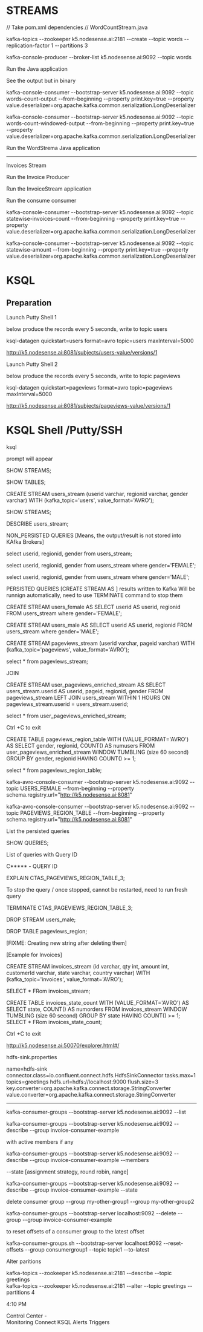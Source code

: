 # STREAMS


// Take pom.xml dependencies
// WordCountStream.java

kafka-topics --zookeeper k5.nodesense.ai:2181 --create --topic words --replication-factor 1 --partitions 3

kafka-console-producer --broker-list k5.nodesense.ai:9092 --topic words
    

Run the Java application
 
See the output but in binary


kafka-console-consumer --bootstrap-server k5.nodesense.ai:9092 --topic words-count-output --from-beginning --property print.key=true  --property value.deserializer=org.apache.kafka.common.serialization.LongDeserializer


kafka-console-consumer --bootstrap-server k5.nodesense.ai:9092 --topic words-count-windowed-output --from-beginning --property print.key=true  --property value.deserializer=org.apache.kafka.common.serialization.LongDeserializer



Run the WordStrema Java application


---
Invoices Stream

Run the Invoice Producer

Run the InvoiceStream application

Run the consume consumer

kafka-console-consumer --bootstrap-server k5.nodesense.ai:9092 --topic statewise-invoices-count --from-beginning --property print.key=true  --property value.deserializer=org.apache.kafka.common.serialization.LongDeserializer

   kafka-console-consumer --bootstrap-server k5.nodesense.ai:9092 --topic statewise-amount --from-beginning --property print.key=true  --property value.deserializer=org.apache.kafka.common.serialization.LongDeserializer

 

# KSQL 

## Preparation

Launch Putty Shell 1

below produce the records every 5 seconds, write to topic users

ksql-datagen quickstart=users format=avro topic=users maxInterval=5000


http://k5.nodesense.ai:8081/subjects/users-value/versions/1

Launch Putty Shell 2

below produce the records every 5 seconds, write to topic pageviews


ksql-datagen quickstart=pageviews format=avro topic=pageviews maxInterval=5000

http://k5.nodesense.ai:8081/subjects/pageviews-value/versions/1

# KSQL Shell /Putty/SSH

ksql 

prompt will appear

SHOW STREAMS;

SHOW TABLES;

CREATE STREAM users_stream (userid varchar, regionid varchar, gender varchar) WITH (kafka_topic='users', value_format='AVRO');

SHOW STREAMS;

DESCRIBE users_stream;

NON_PERSISTED QUERIES [Means, the output/result is not stored into KAfka Brokers]

select userid, regionid, gender from users_stream;

select userid, regionid, gender from users_stream where gender='FEMALE';

select userid, regionid, gender from users_stream where gender='MALE';

PERSISTED QUERIES [CREATE STREAM AS ] results written to Kafka
Will be runnign automatically, need to use TERMINATE command to stop them

CREATE STREAM users_female AS SELECT userid AS userid, regionid FROM users_stream where gender='FEMALE';

CREATE STREAM users_male AS SELECT userid AS userid, regionid FROM users_stream where gender='MALE';


 CREATE STREAM pageviews_stream (userid varchar, pageid varchar) WITH (kafka_topic='pageviews', value_format='AVRO');
 
 select * from pageviews_stream;

JOIN

CREATE STREAM user_pageviews_enriched_stream AS SELECT users_stream.userid AS userid, pageid, regionid, gender FROM pageviews_stream LEFT JOIN users_stream WITHIN 1 HOURS ON pageviews_stream.userid = users_stream.userid;

select * from user_pageviews_enriched_stream;

Ctrl +C to exit

CREATE TABLE pageviews_region_table WITH (VALUE_FORMAT='AVRO') AS SELECT gender, regionid, COUNT() AS numusers FROM user_pageviews_enriched_stream WINDOW TUMBLING (size 60 second) GROUP BY gender, regionid HAVING COUNT() >= 1;

select * from pageviews_region_table;


kafka-avro-console-consumer --bootstrap-server k5.nodesense.ai:9092 --topic USERS_FEMALE --from-beginning --property schema.registry.url="http://k5.nodesense.ai:8081"

kafka-avro-console-consumer --bootstrap-server k5.nodesense.ai:9092 --topic PAGEVIEWS_REGION_TABLE --from-beginning --property schema.registry.url="http://k5.nodesense.ai:8081"


List the persisted queries

SHOW QUERIES;

List of queries with Query ID



C***** - QUERY ID

EXPLAIN CTAS_PAGEVIEWS_REGION_TABLE_3; 


To stop the query / once stopped, cannot be restarted, need to run fresh query

TERMINATE  CTAS_PAGEVIEWS_REGION_TABLE_3;

DROP STREAM  users_male; 


DROP TABLE  pageviews_region;

[FIXME: Creating new string after deleting them]


[Example for Invoices]
 
CREATE STREAM invoices_stream (id varchar, qty int, amount int, customerId varchar, state varchar, country varchar) WITH (kafka_topic='invoices', value_format='AVRO');

SELECT * FRom invoices_stream;

CREATE TABLE invoices_state_count WITH (VALUE_FORMAT='AVRO') AS SELECT state,  COUNT() AS numorders FROM invoices_stream WINDOW TUMBLING (size 60 second) GROUP BY state  HAVING COUNT() >= 1;
SELECT * FRom invoices_state_count;


Ctrl +C to exit



http://k5.nodesense.ai:50070/explorer.html#/

hdfs-sink.properties

name=hdfs-sink
connector.class=io.confluent.connect.hdfs.HdfsSinkConnector
tasks.max=1
topics=greetings
hdfs.url=hdfs://localhost:9000
flush.size=3
key.converter=org.apache.kafka.connect.storage.StringConverter
value.converter=org.apache.kafka.connect.storage.StringConverter

-----





kafka-consumer-groups --bootstrap-server k5.nodesense.ai:9092 --list

kafka-consumer-groups --bootstrap-server k5.nodesense.ai:9092 --describe --group invoice-consumer-example

with active members if any

kafka-consumer-groups --bootstrap-server k5.nodesense.ai:9092 --describe --group invoice-consumer-example --members

 --state [assignment strategy, round robin, range]
 
 kafka-consumer-groups --bootstrap-server k5.nodesense.ai:9092 --describe --group invoice-consumer-example --state 


delete consumer group --group my-other-group1 --group my-other-group2

kafka-consumer-groups --bootstrap-server localhost:9092 --delete --group  --group invoice-consumer-example
 

to reset offsets of a consumer group to the latest offset

kafka-consumer-groups.sh --bootstrap-server localhost:9092 --reset-offsets --group consumergroup1 --topic topic1 --to-latest


Alter paritions

kafka-topics --zookeeper k5.nodesense.ai:2181 --describe --topic greetings  
kafka-topics --zookeeper k5.nodesense.ai:2181 --alter --topic greetings  --partitions 4 


4:10 PM

Control Center -    
        Monitoring
        Connect
        KSQL
        Alerts
        Triggers
        